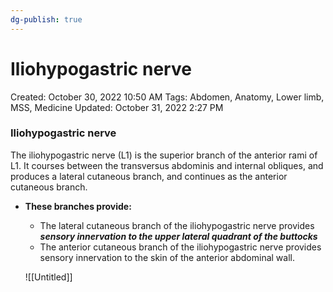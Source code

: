 ```yaml
---
dg-publish: true
---
```


# Iliohypogastric nerve

Created: October 30, 2022 10:50 AM
Tags: Abdomen, Anatomy, Lower limb, MSS, Medicine
Updated: October 31, 2022 2:27 PM

### Iliohypogastric nerve

The iliohypogastric nerve (L1) is the superior branch of the anterior rami of L1. It courses between the transversus abdominis and internal obliques, and produces a lateral cutaneous branch, and continues as the anterior cutaneous branch.

- **************************************These branches provide:**************************************
    - The lateral cutaneous branch of the iliohypogastric nerve provides ***********************sensory innervation to the upper lateral quadrant of the buttocks***********************
    - The anterior cutaneous branch of the iliohypogastric nerve provides sensory innervation to the skin of the anterior abdominal wall.
    
    ![[Untitled]]